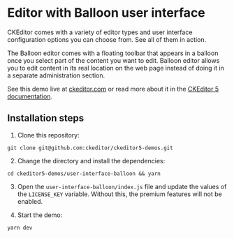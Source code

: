 # Editor with Balloon user interface

CKEditor comes with a variety of editor types and user interface configuration options you can choose from. See all of them in action.

The Balloon editor comes with a floating toolbar that appears in a balloon once you select part of the content you want to edit. Balloon editor allows you to edit content in its real location on the web page instead of doing it in a separate administration section.

See this demo live at [ckeditor.com](http://ckeditor.com/ckeditor-5/demo/editor-types.html#balloon) or read more about it in the [CKEditor 5 documentation](https://ckeditor.com/docs/ckeditor5/latest/examples/builds/balloon-editor.html).

## Installation steps

1. Clone this repository:

```shell
git clone git@github.com:ckeditor/ckeditor5-demos.git
```

2. Change the directory and install the dependencies:

```shell
cd ckeditor5-demos/user-interface-balloon && yarn
```

3. Open the `user-interface-balloon/index.js` file and update the values of the `LICENSE_KEY` variable. Without this, the premium features will not be enabled.

4. Start the demo:

```shell
yarn dev
```
